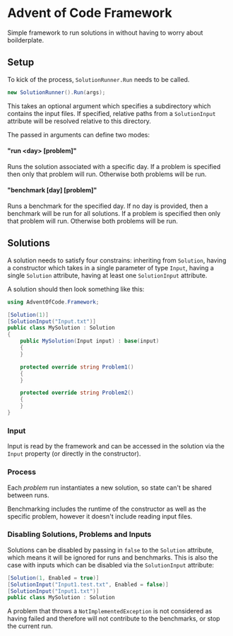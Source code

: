 # Advent of Code Framework

Simple framework to run solutions in without having to worry about boilderplate.

## Setup
To kick of the process, `SolutionRunner.Run` needs to be called.
```csharp
new SolutionRunner().Run(args);
```
This takes an optional argument which specifies a subdirectory which contains the input files. If specified, relative paths from a `SolutionInput` attribute will be resolved relative to this directory.

The passed in arguments can define two modes:
#### "run &lt;day&gt; [problem]"
Runs the solution associated with a specific day. If a problem is specified then only that problem will run. Otherwise both problems will be run.

#### "benchmark [day] [problem]"
Runs a benchmark for the specified day. If no day is provided, then a benchmark will be run for all solutions. If a problem is specified then only that problem will run. Otherwise both problems will be run.

## Solutions

A solution needs to satisfy four constrains: inheriting from `Solution`, having a constructor which takes in a single parameter of type `Input`, having a single `Solution` attribute, having at least one `SolutionInput` attribute.

A solution should then look something like this:

```csharp
using AdventOfCode.Framework;

[Solution(1)]
[SolutionInput("Input.txt")]
public class MySolution : Solution
{
    public MySolution(Input input) : base(input)
    {
    }

    protected override string Problem1()
    {
    }

    protected override string Problem2()
    {
    }
}
```

### Input

Input is read by the framework and can be accessed in the solution via the `Input` property (or directly in the constructor).

### Process

Each *problem* run instantiates a new solution, so state can't be shared between runs.

Benchmarking includes the runtime of the constructor as well as the specific problem, however it doesn't include reading input files.

### Disabling Solutions, Problems and Inputs

Solutions can be disabled by passing in `false` to the `Solution` attribute, which means it will be ignored for runs and benchmarks. This is also the case with inputs which can be disabled via the `SolutionInput` attribute:

```csharp
[Solution(1, Enabled = true)]
[SolutionInput("Input1.test.txt", Enabled = false)]
[SolutionInput("Input1.txt")]
public class MySolution : Solution
```

A problem that throws a `NotImplementedException` is not considered as having failed and therefore will not contribute to the benchmarks, or stop the current run.
